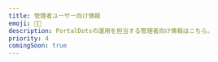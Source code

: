```yaml
---
title: 管理者ユーザー向け情報
emoji: 🧑‍💻
description: PortalDotsの運用を担当する管理者向け情報はこちら。
priority: 4
comingSoon: true
---
```

